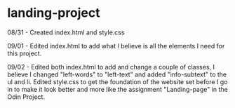 # landing-project
<p>08/31 - Created index.html and style.css</p>
<p>09/01 - Edited index.html to add what I believe is all the elements I need for this project.</p>
<p>09/02 - Edited both index.html to add and change a couple of classes, I believe I changed "left-words" to "left-text" and added "info-subtext" to the ul and li. Edited style.css to get the foundation of the website set before I go in to make it look better and more like the assignment "Landing-page" in the Odin Project. </p>